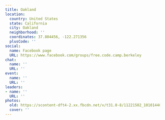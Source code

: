 ```yaml
---
title: Oakland
location:
  country: United States
  state: California
  city: Oakland
  neighborhood: ''
  coordinates: 37.804456, -122.271356
  plusCode: ''
social:
  name: Facebook page
  URL: https://www.facebook.com/groups/free.code.camp.berkeley
chat:
  name: ''
  URL: ''
event:
  name: ''
  URL: ''
leaders:
- name: ''
  URL: ''
photos:
  old: https://scontent-dft4-2.xx.fbcdn.net/v/t31.0-8/11221502_10101440645502101_8431216010583306158_o.jpg?oh=ad1ae85ecd2a6c80b77052be8e2cf736&oe=598FAD17
  cover: ''
---
```

